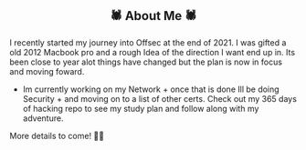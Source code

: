 <h2 align="center">🕷 About Me 🕷</h2>
I recently started my journey into Offsec at the end of 2021. I was gifted a old 2012 Macbook pro and a rough Idea of the direction I want end up in. Its been close to year alot things have changed but the plan is now in focus and moving foward. 

- Im currently working on my Network + once that is done Ill be doing Security + and moving on to a list of other certs. Check out my 365 days of hacking repo to see my study plan and follow along with my adventure.

More details to come! 🧟‍♂️
